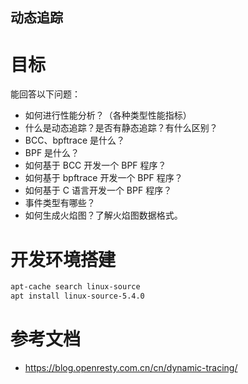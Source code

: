 
动态追踪
---

# 目标

能回答以下问题：

- 如何进行性能分析？（各种类型性能指标）
- 什么是动态追踪？是否有静态追踪？有什么区别？
- BCC、bpftrace 是什么？
- BPF 是什么？
- 如何基于 BCC 开发一个 BPF 程序？
- 如何基于 bpftrace 开发一个 BPF 程序？
- 如何基于 C 语言开发一个 BPF 程序？
- 事件类型有哪些？
- 如何生成火焰图？了解火焰图数据格式。

# 开发环境搭建

```bash
apt-cache search linux-source
apt install linux-source-5.4.0
```

# 参考文档
* https://blog.openresty.com.cn/cn/dynamic-tracing/

